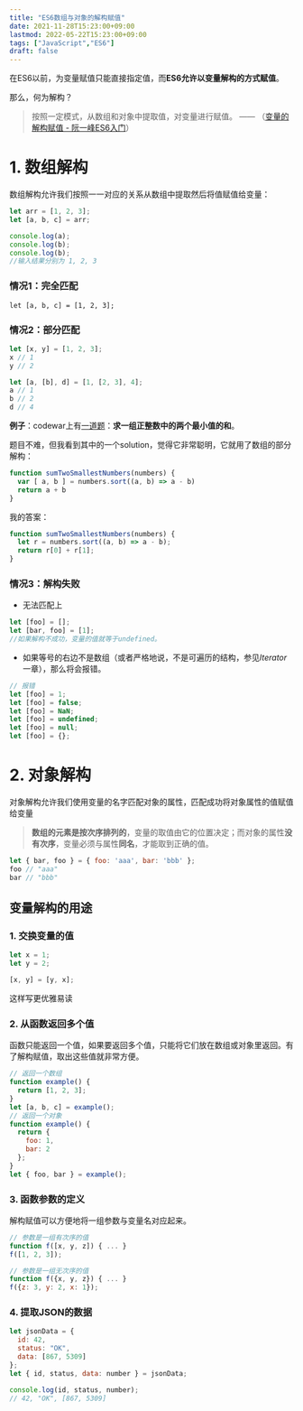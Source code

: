 ```yaml
---
title: "ES6数组与对象的解构赋值"
date: 2021-11-28T15:23:00+09:00
lastmod: 2022-05-22T15:23:00+09:00
tags: ["JavaScript","ES6"]
draft: false
---
```


在ES6以前，为变量赋值只能直接指定值，而**ES6允许以变量解构的方式赋值**。

那么，何为解构？
> 按照一定模式，从数组和对象中提取值，对变量进行赋值。 —— 
（[变量的解构赋值 - 阮一峰ES6入门](https://es6.ruanyifeng.com/?search=%E8%A7%A3%E6%9E%84&x=0&y=13#docs/destructuring)）


# 1. 数组解构 
数组解构允许我们按照一一对应的关系从数组中提取然后将值赋值给变量：
``` js
let arr = [1, 2, 3];
let [a, b, c] = arr;

console.log(a);
console.log(b);
console.log(b);
//输入结果分别为 1, 2, 3
```
### 情况1：完全匹配
`let [a, b, c] = [1, 2, 3];`

### 情况2：部分匹配
```js
let [x, y] = [1, 2, 3];
x // 1
y // 2

let [a, [b], d] = [1, [2, 3], 4];
a // 1
b // 2
d // 4
```
**例子**：codewar上有[一道题](https://www.codewars.com/kata/558fc85d8fd1938afb000014/javascript)：**求一组正整数中的两个最小值的和**。    

题目不难，但我看到其中的一个solution，觉得它非常聪明，它就用了数组的部分解构：
```js
function sumTwoSmallestNumbers(numbers) {  
  var [ a, b ] = numbers.sort((a, b) => a - b)
  return a + b
}
```

我的答案：  
```js
function sumTwoSmallestNumbers(numbers) {  
  let r = numbers.sort((a, b) => a - b);
  return r[0] + r[1];
}
```

### 情况3：解构失败
- 无法匹配上
``` js
let [foo] = [];
let [bar, foo] = [1];
//如果解构不成功，变量的值就等于undefined。
```
- 如果等号的右边不是数组（或者严格地说，不是可遍历的结构，参见*Iterator*一章），那么将会报错。
```js
// 报错
let [foo] = 1;
let [foo] = false;
let [foo] = NaN;
let [foo] = undefined;
let [foo] = null;
let [foo] = {};
```

# 2. 对象解构
对象解构允许我们使用变量的名字匹配对象的属性，匹配成功将对象属性的值赋值给变量
> **数组的元素是按次序排列的**，变量的取值由它的位置决定；而对象的属性**没有次序**，变量必须与属性**同名**，才能取到正确的值。
```js
let { bar, foo } = { foo: 'aaa', bar: 'bbb' };
foo // "aaa"
bar // "bbb"
```

## 变量解构的用途
### 1. 交换变量的值
```js
let x = 1;
let y = 2;

[x, y] = [y, x];
```
这样写更优雅易读

### 2. 从函数返回多个值
函数只能返回一个值，如果要返回多个值，只能将它们放在数组或对象里返回。有了解构赋值，取出这些值就非常方便。
```js
// 返回一个数组
function example() {
  return [1, 2, 3];
}
let [a, b, c] = example();
// 返回一个对象
function example() {
  return {
    foo: 1,
    bar: 2
  };
}
let { foo, bar } = example();
```

### 3. 函数参数的定义
解构赋值可以方便地将一组参数与变量名对应起来。
```js
// 参数是一组有次序的值
function f([x, y, z]) { ... }
f([1, 2, 3]);

// 参数是一组无次序的值
function f({x, y, z}) { ... }
f({z: 3, y: 2, x: 1});
```

### 4. 提取JSON的数据
```js
let jsonData = {
  id: 42,
  status: "OK",
  data: [867, 5309]
};
let { id, status, data: number } = jsonData;

console.log(id, status, number);
// 42, "OK", [867, 5309]
```